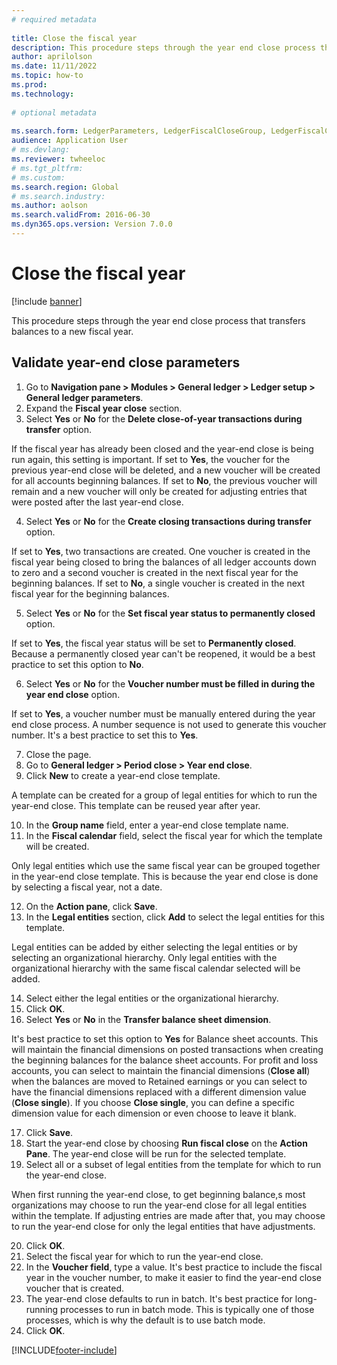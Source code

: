 ```yaml
--- 
# required metadata 
 
title: Close the fiscal year
description: This procedure steps through the year end close process that transfers balances to a new fiscal year. 
author: aprilolson
ms.date: 11/11/2022
ms.topic: how-to 
ms.prod:  
ms.technology:  
 
# optional metadata 
 
ms.search.form: LedgerParameters, LedgerFiscalCloseGroup, LedgerFiscalCloseAddLedger, SysLookupMultiSelectGrid, LedgerFiscalCloseRunGroup   
audience: Application User 
# ms.devlang:  
ms.reviewer: twheeloc
# ms.tgt_pltfrm:  
# ms.custom:  
ms.search.region: Global
# ms.search.industry: 
ms.author: aolson
ms.search.validFrom: 2016-06-30 
ms.dyn365.ops.version: Version 7.0.0 
---
```

# Close the fiscal year

[!include [banner](../../includes/banner.md)]

This procedure steps through the year end close process that transfers balances to a new fiscal year.


## Validate year-end close parameters
1. Go to **Navigation pane > Modules > General ledger > Ledger setup > General ledger parameters**.
2. Expand the **Fiscal year close** section.
3. Select **Yes** or **No** for the **Delete close-of-year transactions during transfer** option.
    
If the fiscal year has already been closed and the year-end close is being run again, this setting is important. If set to **Yes**, the voucher for the previous year-end close will be deleted, and a new voucher will be created for all accounts beginning balances. If set to **No**, the previous voucher will remain and a new voucher will only be created for adjusting entries that were posted after the last year-end close.

4. Select **Yes** or **No** for the **Create closing transactions during transfer** option.

If set to **Yes**, two transactions are created. One voucher is created in the fiscal year being closed to bring the balances of all ledger accounts down to zero and a second voucher is created in the next fiscal year for the beginning balances. If set to **No**, a single voucher is created in the next fiscal year for the beginning balances.  

5. Select **Yes** or **No** for the **Set fiscal year status to permanently closed** option.

If set to **Yes**, the fiscal year status will be set to **Permanently closed**. Because a permanently closed year can't be reopened, it would be a best practice to set this option to **No**.  

6. Select **Yes** or **No** for the **Voucher number must be filled in during the year end close** option.

If set to **Yes**, a voucher number must be manually entered during the year end close process. A number sequence is not used to generate this voucher number. It's a best practice to set this to **Yes**.  

7. Close the page.
8. Go to **General ledger > Period close > Year end close**.
9. Click **New** to create a year-end close template.

A template can be created for a group of legal entities for which to run the year-end close. This template can be reused year after year.  

10. In the **Group name** field, enter a year-end close template name.
11. In the **Fiscal calendar** field, select the fiscal year for which the template will be created.

Only legal entities which use the same fiscal year can be grouped together in the year-end close template. This is because the year end close is done by selecting a fiscal year, not a date.  

12. On the **Action pane**, click **Save**.
13. In the **Legal entities** section, click **Add** to select the legal entities for this template.
    
Legal entities can be added by either selecting the legal entities or by selecting an organizational hierarchy. Only legal entities with the organizational hierarchy with the same fiscal calendar selected will be added.  

14. Select either the legal entities or the organizational hierarchy.
15. Click **OK**.
16. Select **Yes** or **No** in the **Transfer balance sheet dimension**.

It's best practice to set this option to **Yes** for Balance sheet accounts. This will maintain the financial dimensions on posted transactions when creating the beginning balances for the balance sheet accounts. For profit and loss accounts, you can select to maintain the financial dimensions (**Close all**) when the balances are moved to Retained earnings or you can select to have the financial dimensions replaced with a different dimension value (**Close single**). If you choose **Close single**, you can define a specific dimension value for each dimension or even choose to leave it blank.  

17. Click **Save**.
18. Start the year-end close by choosing **Run fiscal close** on the **Action Pane**. The year-end close will be run for the selected template.  
19. Select all or a subset of legal entities from the template for which to run the year-end close.

When first running the year-end close, to get beginning balance,s most organizations may choose to run the year-end close for all legal entities within the template. If adjusting entries are made after that, you may choose to run the year-end close for only the legal entities that have adjustments.  

20. Click **OK**.
21. Select the fiscal year for which to run the year-end close.
22. In the **Voucher field**, type a value. It's best practice to include the fiscal year in the voucher number, to make it easier to find the year-end close voucher that is created.  
23. The year-end close defaults to run in batch. It's best practice for long-running processes to run in batch mode. This is typically one of those processes, which is why the default is to use batch mode.  
24. Click **OK**.



[!INCLUDE[footer-include](../../../includes/footer-banner.md)]
